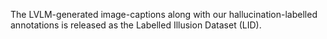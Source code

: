 The LVLM-generated image-captions along with our hallucination-labelled annotations is released as the Labelled Illusion Dataset (LID).

